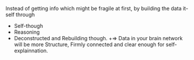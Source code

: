 Instead of getting info which might be fragile at first, by building the data it-self through 
+ Self-though
+ Reasoning
+ Deconstructed and Rebuilding though.
+=> Data in your brain network will be more Structure, Firmly connected and clear enough for self-explainnation.
